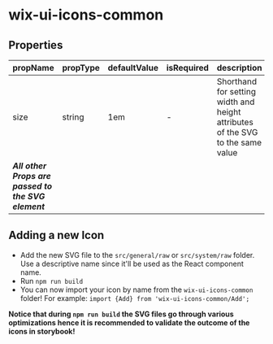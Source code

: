 # wix-ui-icons-common

## Properties

| propName | propType | defaultValue | isRequired | description |
|----------|----------|--------------|------------|-------------|
| size | string | 1em | - | Shorthand for setting width and height attributes of the SVG to the same value |
| ***All other Props are passed to the SVG element*** | | | | |

## Adding a new Icon

* Add the new SVG file to the `src/general/raw` or `src/system/raw` folder. Use a descriptive name since it'll be used as the React component name.
* Run `npm run build`
* You can now import your icon by name from the `wix-ui-icons-common` folder! For example: `import {Add} from 'wix-ui-icons-common/Add';`

**Notice that during `npm run build` the SVG files go through various optimizations hence it is recommended to validate the outcome of the icons in storybook!**
